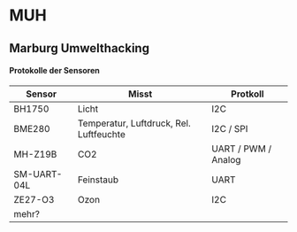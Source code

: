# MUH
## Marburg Umwelthacking

#### Protokolle der Sensoren
|Sensor|Misst|Protkoll|
|---|---|---|
|BH1750|Licht|I2C|
|BME280|Temperatur, Luftdruck, Rel. Luftfeuchte|I2C / SPI|
|MH-Z19B|CO2|UART / PWM / Analog|
|SM-UART-04L|Feinstaub|UART|
|ZE27-O3|Ozon|I2C|
|mehr?|||
